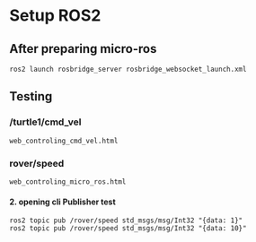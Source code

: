 # Setup ROS2

## After preparing micro-ros

```
ros2 launch rosbridge_server rosbridge_websocket_launch.xml
```

## Testing

### /turtle1/cmd_vel

```
web_controling_cmd_vel.html
```

### rover/speed

```
web_controling_micro_ros.html
```

#### 2. opening cli Publisher test

```
ros2 topic pub /rover/speed std_msgs/msg/Int32 "{data: 1}"
ros2 topic pub /rover/speed std_msgs/msg/Int32 "{data: 10}"
```
